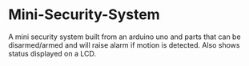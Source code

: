 # Mini-Security-System
A mini security system built from an arduino uno and parts that can be disarmed/armed and will raise alarm if motion is detected. Also shows status displayed on a LCD.
